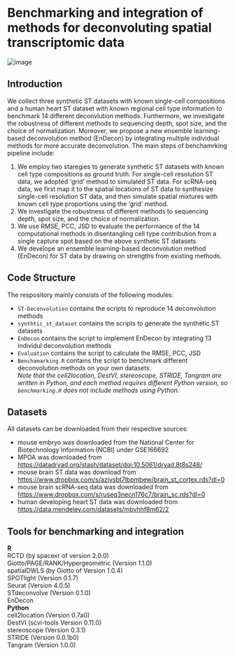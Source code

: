 # Benchmarking and integration of methods for deconvoluting spatial transcriptomic data

![image](https://github.com/SunXQlab/ST-deconvoulution/blob/main/figure1-framework_v2.jpg)

## Introduction

We collect three synthetic ST datasets with known single-cell compositions and a human heart ST dataset with known regional cell type information
to benchmark 14 different deconvlution methods. Furthermore, we investigate the robustness of different methods to sequencing depth, spot size, and 
the choice of normalization. Moreover, we propose a new ensemble learning-based deconvolution method (EnDecon) by integrating multiple individual 
methods for more accurate deconvolution.
The main steps of benchamrking pipeline include: 
1) We employ two staregies to generate synthetic ST datasets with known cell type compositions as ground truth. For single-cell resolution ST data, we adopted 'grid' method to simulated ST data. For scRNA-seq data, we first map it to the spatial locations of ST data to synthesize single-cell resolution ST data, and then simulate spatial mixtures with known cell type proportions using the ‘grid’ method.<br> 
2) We investigate the robustness of different methods to sequencing depth, spot size, and the choice of normalization.<br> 
3) We use RMSE, PCC, JSD to evaluate the performance of the 14 computational methods in disentangling cell type contribution from a single capture spot based on the above synthetic ST datasets.<br>
4) We develope an ensemble learning-based deconvolution method (EnDecon) for ST data by drawing on strengths from existing methods.<br> 

## Code Structure
The respository mainly consists of the following modules:
* `ST-Deconvolution` contains the scripts to reproduce 14 deconvolution methods<br>
* `synthtic_st_dataset` contains the scripts to generate the synthetic ST datasets<br>
* `EnDecon` contains the script to implement EnDecon by integrating 13 individul deconvolution methods<br>
* `Evaluation` contains the script to calculate the RMSE, PCC, JSD<br>
* `Benchamarking.R` contains the script to benchmark different deconvolution methods on your own datasets. <br>
*Note that the cell2location, DestVI, stereoscope, STRIDE, Tangram are written in Python, and each method requires different Python version, so `benchmarking.R` does not include methods using Python.* 

## Datasets
All datasets can be downloaded from their respective sources:<br>
* mouse embryo was downloaded from the National Center for Biotechnology Information (NCBI) under GSE166692<br>
* MPOA was downloaded from https://datadryad.org/stash/dataset/doi:10.5061/dryad.8t8s248/<br>
* mouse brain ST data was download from https://www.dropbox.com/s/azjysbt7lbpmbew/brain_st_cortex.rds?dl=0 <br>
* mouse brain scRNA-seq data was downloaded from https://www.dropbox.com/s/ruseq3necn176c7/brain_sc.rds?dl=0<br>
* human developing heart ST data was downloaded from https://data.mendeley.com/datasets/mbvhhf8m62/2<br>

## Tools for benchmarking and integration
**R**<br>
RCTD (by spacexr of version 2.0.0)<br>
Giotto/PAGE/RANK/Hypergeometric (Version 1.1.0)<br>
spatialDWLS (by Giotto of Version 1.0.4)<br>
SPOTlight (Version 0.1.7)<br>
Seurat (Version 4.0.5)<br>
STdeconvolve (Version 0.1.0)<br>
EnDecon<br>
**Python**<br>
cell2location (Version 0.7a0)<br>
DestVI (scvi-tools Version 0.11.0)<br>
stereoscope (Version 0.3.1)<br>
STRIDE (Version 0.0.1b0)<br>
Tangram (Version 1.0.0)<br>





